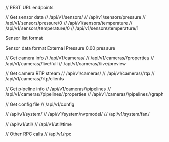 // REST URL endpoints

// Get sensor data
// /api/v1/sensors/
// /api/v1/sensors/pressure
// /api/v1/sensors/pressure/0
// /api/v1/sensors/temperature
// /api/v1/sensors/temperature/0
// /api/v1/sensors/temperature/1

Sensor list format
<sensors>
	<pressure>
		<sensor name="ext_pressure" index=0 />
	</pressure>
	<temperature>
		<sensor name="ext_temperature" index=0 />
		<sensor name="AO-therm" index=1 />
		<sensor name="AUX-therm" index=2 />
	</temperature>
</sensors>

Sensor data format
<name>External Pressure</name>
<value unit="m">0.00</value>
<type>pressure</type>

// Get camera info
// /api/v1/cameras/
// /api/v1/cameras/<camera-name>/properties
// /api/v1/cameras/<camera-name>/live/full
// /api/v1/cameras/<camera-name>/live/preview

// Get camera RTP stream
// /api/v1/cameras/
// /api/v1/cameras/<camera-name>/rtp
// /api/v1/cameras/<camera-name>/rtp/clients

// Get pipeline info
// /api/v1/cameras/<camera-name>/pipelines
// /api/v1/cameras/<camera-name>/pipelines/<pipeline-name>/properties
// /api/v1/cameras/<camera-name>/pipelines/<pipeline-name>/graph

// Get config file
// /api/v1/config

// /api/v1/system/
// /api/v1/system/nvpmodel/
// /api/v1/system/fan/

// /api/v1/util/
// /api/v1/util/time

// Other RPC calls
// /api/v1/rpc